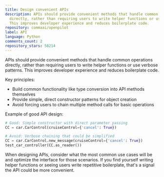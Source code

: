 ```yaml
---
title: Design convenient APIs
description: APIs should provide convenient methods that handle common operations
  directly, rather than requiring users to write helper functions or use verbose patterns.
  This improves developer experience and reduces boilerplate code.
repository: commaai/openpilot
label: API
language: Python
comments_count: 2
repository_stars: 58214
---
```


APIs should provide convenient methods that handle common operations directly, rather than requiring users to write helper functions or use verbose patterns. This improves developer experience and reduces boilerplate code.

Key principles:
- Build common functionality like type conversion into API methods themselves
- Provide simple, direct constructor patterns for object creation
- Avoid forcing users to chain multiple method calls for basic operations

Example of good API design:
```python
# Good: Simple constructor with direct parameter passing
CC = car.CarControl(cruiseControl={'cancel': True})

# Avoid: Verbose chaining that could be simplified
CC = car.CarControl.new_message(cruiseControl={'cancel': True})
test_car_controller(CC.as_reader())
```

When designing APIs, consider what the most common use cases will be and optimize the interface for those scenarios. If you find yourself writing helper functions or seeing users write repetitive boilerplate, that's a signal the API could be more convenient.
